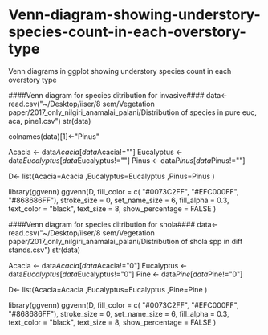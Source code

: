 # Venn-diagram-showing-understory-species-count-in-each-overstory-type
Venn diagrams in ggplot showing understory species count in each overstory type

####Venn diagram for species ditribution for invasive####
data<-read.csv("~/Desktop/iiser/8 sem/Vegetation paper/2017_only_nilgiri_anamalai_palani/Distribution of species in pure euc, aca, pine1.csv")
str(data)

colnames(data)[1]<-"Pinus"

Acacia <- data$Acacia[data$Acacia!=""]
Eucalyptus <- data$Eucalyptus[data$Eucalyptus!=""]
Pinus <- data$Pinus[data$Pinus!=""]

D<- list(Acacia=Acacia ,Eucalyptus=Eucalyptus ,Pinus=Pinus )

library(ggvenn)
ggvenn(D, 
       fill_color = c( "#0073C2FF", "#EFC000FF", "#868686FF"),
       stroke_size = 0, set_name_size = 6, fill_alpha = 0.3, text_color = "black", text_size = 8, show_percentage = FALSE
)

####Venn diagram for species ditribution for shola####
data<-read.csv("~/Desktop/iiser/8 sem/Vegetation paper/2017_only_nilgiri_anamalai_palani/Distribution of shola spp in diff stands.csv")
str(data)

Acacia <- data$Acacia[data$Acacia!="0"]
Eucalyptus <- data$Eucalyptus[data$Eucalyptus!="0"]
Pine <- data$Pine[data$Pine!="0"]

D<- list(Acacia=Acacia ,Eucalyptus=Eucalyptus ,Pine=Pine )

library(ggvenn)
ggvenn(D, 
       fill_color = c( "#0073C2FF", "#EFC000FF", "#868686FF"),
       stroke_size = 0, set_name_size = 6, fill_alpha = 0.3, text_color = "black", text_size = 8, show_percentage = FALSE
)


